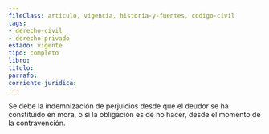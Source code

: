 ```yaml
---
fileClass: articulo, vigencia, historia-y-fuentes, codigo-civil
tags:
- derecho-civil
- derecho-privado
estado: vigente
tipo: completo
libro:
titulo:
parrafo:
corriente-juridica:
---
```

Se debe la indemnización de perjuicios desde que el deudor se ha constituido en mora, o si la obligación es de no hacer, desde el momento de la contravención.